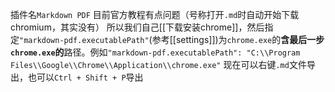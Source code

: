 插件名`Markdown PDF`
目前官方教程有点问题（号称打开`.md`时自动开始下载chromium，其实没有）
所以我们自己[[下载安装chrome]]，然后指定`"markdown-pdf.executablePath"`(参考[[settings]])为`chrome.exe`的**含最后一步`chrome.exe`的**路径。例如`"markdown-pdf.executablePath": "C:\\Program Files\\Google\\Chrome\\Application\\chrome.exe"`
现在可以右键`.md`文件导出，也可以`Ctrl + Shift + P`导出